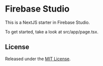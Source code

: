 # Firebase Studio

This is a NextJS starter in Firebase Studio.

To get started, take a look at src/app/page.tsx.

## License

Released under the [MIT License](LICENSE).

